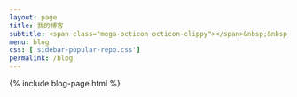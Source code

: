 ```yaml
---
layout: page
title: 我的博客
subtitle: <span class="mega-octicon octicon-clippy"></span>&nbsp;&nbsp; 记录成长的点滴
menu: blog
css: ['sidebar-popular-repo.css']
permalink: /blog
---
```

{% include blog-page.html %}